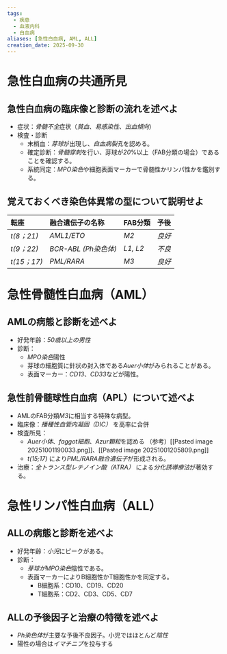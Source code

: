 ```yaml
---
tags:
  - 疾患
  - 血液内科
  - 白血病
aliases: [急性白血病, AML, ALL]
creation_date: 2025-09-30
---
```

# 急性白血病の共通所見
## 急性白血病の臨床像と診断の流れを述べよ
- 症状：*骨髄不全*症状（*貧血*、*易感染性*、*出血傾向*）
- 検査・診断
	- 末梢血：*芽球*が出現し、*白血病裂孔*を認める。
	- 確定診断：*骨髄穿刺*を行い、芽球が*20*%以上（FAB分類の場合）であることを確認する。
	- 系統同定：*MPO染色*や細胞表面マーカーで骨髄性かリンパ性かを鑑別する。
## 覚えておくべき染色体異常の型について説明せよ
| 転座         | 融合遺伝子の名称        | FAB分類  | 予後  |
| :--------- | :-------------- | :----- | :-- |
| *t(8；21)*  | *AML1/ETO*        | *M2*     | *良好*  |
| *t(9；22)*  | *BCR-ABL (Ph染色体)* | *L1, L2* | *不良*  |
| *t(15；17)* | *PML/RARA*        | *M3*     | *良好*  |

# 急性骨髄性白血病（AML）
## AMLの病態と診断を述べよ
- 好発年齢：*50歳以上の男性*
- 診断：
	- *MPO染色*陽性
	- 芽球の細胞質に針状の封入体である*Auer小体*がみられることがある。
	- 表面マーカー：*CD13*、*CD33*などが陽性。

## 急性前骨髄球性白血病（APL）について述べよ
- AMLのFAB分類*M3*に相当する特殊な病型。
- 臨床像：*播種性血管内凝固（DIC）* を高率に合併
- 検査所見：
	- *Auer小体*、*faggot細胞*、*Azur顆粒*を認める
		（参考）[[Pasted image 20251001190033.png]]、[[Pasted image 20251001205809.png]]
	- *t(15;17)* により*PML/RARA融合遺伝子*が形成される。
- 治療：*全トランス型レチノイン酸（ATRA）* による*分化誘導療法*が著効する。

# 急性リンパ性白血病（ALL）
## ALLの病態と診断を述べよ
- 好発年齢：*小児*にピークがある。
- 診断：
	- *芽球がMPO染色*陰性である。
	- 表面マーカーによりB細胞性かT細胞性かを同定する。
		- B細胞系：CD10、CD19、CD20
		- T細胞系：CD2、CD3、CD5、CD7

## ALLの予後因子と治療の特徴を述べよ
- *Ph染色体*が主要な予後不良因子。小児ではほとんど*陰性*
- 陽性の場合は*イマチニブ*を投与する